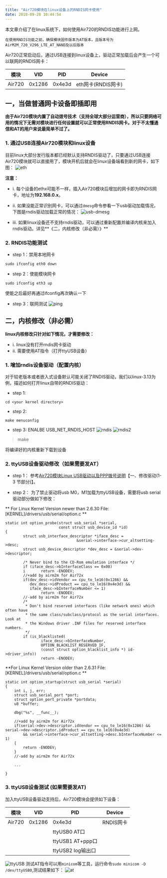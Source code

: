 ```yaml
---
title: "Air720模块在linux设备上的RNDIS网卡使用"
date: 2018-09-28 10:44:54
---
```


  本文章介绍了在linux系统下，如何使用Air720的RNDIS功能进行上网。

`在使用RNDIS功能之前，确保模块固件版本为AT版本，且版本号为AirM2M_720_V296_LTE_AT_NAND及以后版本`

  Air720正常启动后，通过USB连接到linux设备上，驱动正常加载后会产生一个可以联网的RNDIS网卡：

模块 | VID| PID | Device |
---|---|---|---|
Air720 | 0x1286	| 0x4e3d | eth网卡(RNDIS网卡)

## 一，当做普通网卡设备即插即用
**由于Air720模块内置了自动拨号技术（支持全球大部分运营商），所以只要网络可用的情况下无需对模块进行任何设置就可以正常使用RNDIS网卡。对于不太懂通信和AT的用户来说最简单不过了。**
### 1. 通过USB连接Air720模块和linux设备
目前linux大部分发行版本都已经默认支持RNDIS驱动了，只要通过USB连接Air720模块就可以直接用了，模块开机后就会在linux设备端看到新的网卡，如下图：
![eth](http://doc.openluat.com/api/static/editormd/php/../uploads/5_14077.png "eth")

**注意：**

* i. 每个设备的ethx可能不一样，插入Air720模块后增加的网卡即为RNDIS网卡，地址为**192.168.0.x**。

* ii. 如果没能正常识别网卡，可以通过`dmesg`命令参看一下usb驱动加载情况，下图是rndis驱动加载正常的情况：
![usb-dmesg](http://doc.openluat.com/api/static/editormd/php/../uploads/5_11979.png "usb-dmesg")

* iii. 如果linux设备还不支持rndis驱动，可以通过重新配置并编译内核来加入rndis驱动。详见**《二，内核修改（非必需）》**

### 2. RNDIS功能测试

* step 1：禁用本地网卡
```
sudo ifconfig eth0 down
```

* step 2：使能模块网卡
```
sudo ifconfig eth3 up
```
使能之后最好再通过ifconfig再次确认一下

* step 3：联网测试
![ping](http://doc.openluat.com/api/static/editormd/php/../uploads/5_17404.png "ping")





## 二，内核修改（非必需）
**linux内核修改只针对如下情况，才需要修改：**

* i. linux没有打开rndis网卡驱动
* ii. 需要使用AT指令（打开ttyUSB设备）

### 1. 增加rndis设备驱动（配置内核）
对于较老版本或者嵌入式设备默认可能关闭了RNDIS驱动，我们以linux-3.13为例，描述如何打开linux自带的RNDIS驱动：

* step 1:
```
cd <your kernel directory>
```

* step 2:
```
make menuconfig
```

* step 3: ENALBE USB_NET_RNDIS_HOST
![rndis](http://doc.openluat.com/api/static/editormd/php/../uploads/5_42517.png "rndis")
![rndis2](http://doc.openluat.com/api/static/editormd/php/../uploads/5_57948.png "rndis2")

> make

将编译好的内核重新下载到设备

### 2. ttyUSB设备驱动修改（如果需要发AT）

* step 1：
参考[Air720模块Linux USB驱动以及PPP拨号说明](http://oldask.openluat.com/article/37)【一、修改驱动(1-3 节部分)】。

* step 2：
为了禁止驱动将usb M0，M1加载为ttyUSB设备，需要将usb serial 驱动部分做如下修改：

** For Linux Kernel Version newer than 2.6.30
File: [KERNEL]/drivers/usb/serial/option.c **
```
static int option_probe(struct usb_serial *serial,
                        const struct usb_device_id *id)
{
        struct usb_interface_descriptor *iface_desc =
                                &serial->interface->cur_altsetting->desc;
        struct usb_device_descriptor *dev_desc = &serial->dev->descriptor;

        /* Never bind to the CD-Rom emulation interface */
        if (iface_desc->bInterfaceClass == 0x08)
        i       return -ENODEV;
        //+add by airm2m for Air72x
        if(dev_desc->idVendor == cpu_to_le16(0x1286) &&
           dev_desc->idProduct == cpu_to_le16(0x4e3d) &&
           iface_desc->bInterfaceNumber <= 1)
                return -ENODEV;
        //-add by airm2m for Air72x
        /*
         * Don't bind reserved interfaces (like network ones) which often have
         * the same class/subclass/protocol as the serial interfaces.  Look at
         * the Windows driver .INF files for reserved interface numbers.
         */
        if (is_blacklisted(
                iface_desc->bInterfaceNumber,
                OPTION_BLACKLIST_RESERVED_IF,
                (const struct option_blacklist_info *) id->driver_info))
                return -ENODEV;

```
**For Linux Kernel Version older than 2.6.31
File: [KERNEL]/drivers/usb/serial/option.c **
```
static int option_startup(struct usb_serial *serial)
{
	int i, j, err;
	struct usb_serial_port *port;
	struct option_port_private *portdata;
	u8 *buffer;

	dbg("%s", __func__);

    //+add by airm2m for Air72x
    if(serial->dev->descriptor.idVendor == cpu_to_le16(0x1286) && serial->dev->descriptor.idProduct == cpu_to_le16(0x4e3d)
        && serial->interface->cur_altsetting->desc.bInterfaceNumber <= 1)
    {
        return -ENODEV;
    }
    //-add by airm2m for Air72x

    ...

}
```
### 3. ttyUSB设备测试 (如果需要发AT)

加入ttyUSB设备驱动支持后，Air720模块会提供如下设备：

模块 | VID| PID | Device |
---|---|---|---|
Air720 | 0x1286	| 0x4e3d | RNDIS网卡
|||ttyUSB0 AT口
|||ttyUSB1 AT+ppp口
|||ttyUSB2 log输出口

![ttyUSB](http://doc.openluat.com/api/static/editormd/php/../uploads/5_48708.png "ttyUSB")
测试AT指令可以用`minicom`等工具，运行命令`sudo minicom -D /dev/ttyUSB0`,测试结果如下：
![at](http://doc.openluat.com/api/static/editormd/php/../uploads/5_24901.png "at")
